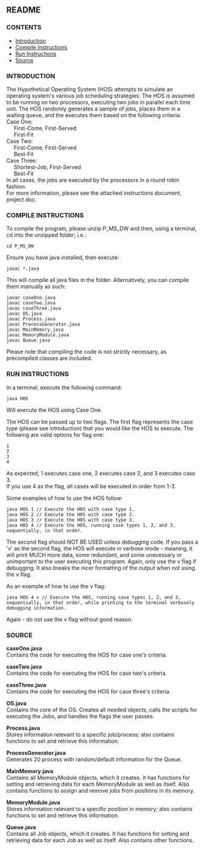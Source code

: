 ## README

### CONTENTS
* [Introduction](#Introduction)
* [Compile Instructions](#Compile)
* [Run Instructions](#Run)
* [Source](#Source)

### [](id:Introduction)INTRODUCTION

The Hypothetical Operating System (HOS) attempts to simulate an operating system's various job scheduling strategies. The HOS is assumed to be running on two processors, executing two jobs in parallel each time unit. The HOS randomly generates a sample of jobs, places them in a waiting queue, and the executes them based on the following criteria:  
Case One:  
  &nbsp;&nbsp;&nbsp;&nbsp;&nbsp;First-Come, First-Served  
  &nbsp;&nbsp;&nbsp;&nbsp;&nbsp;First-Fit  
Case Two:  
  &nbsp;&nbsp;&nbsp;&nbsp;&nbsp;First-Come, First-Served  
  &nbsp;&nbsp;&nbsp;&nbsp;&nbsp;Best-Fit  
Case Three:  
  &nbsp;&nbsp;&nbsp;&nbsp;&nbsp;Shortest-Job, First-Served  
  &nbsp;&nbsp;&nbsp;&nbsp;&nbsp;Best-Fit  
In all cases, the jobs are executed by the processors in a round robin fashion.  
For more information, please see the attached instructions document, project.doc.

### [](id:Compile)COMPILE INSTRUCTIONS

To compile the program, please unzip P_MS_DW and then, using a terminal, cd into
the unzipped folder; i.e.:

```
cd P_MS_DW
```

Ensure you have java installed, then execute:

```
javac *.java
```

This will compile all java files in the folder. Alternatively, you can compile them manually as such:

```
javac caseOne.java
javac caseTwo.java
javac caseThree.java
javac OS.java
javac Process.java
javac ProcessGenerator.java
javac MainMemory.java
javac MemoryModule.java
javac Queue.java
```

Please note that compiling the code is not strictly necessary, as precompiled classes are included.

### [](id:Run)RUN INSTRUCTIONS

In a terminal, execute the following command:

```
java HOS
```

Will execute the HOS using Case One.

The HOS can be passed up to two flags. The first flag represents the case type (please see introduction) that you would like the HOS to execute. The following are valid options for flag one:

```
1
2
3
4
```

As expected, 1 executes case one, 2 executes case 2, and 3 executes case 3.  
If you use 4 as the flag, all cases will be executed in order from 1-3.

Some examples of how to use the HOS follow:

```
java HOS 1 // Execute the HOS with case type 1.  
java HOS 2 // Execute the HOS with case type 2.  
java HOS 3 // Execute the HOS with case type 3.  
java HOS 4 // Execute the HOS, running case types 1, 2, and 3, sequentially, in that order.
```

The second flag should NOT BE USED unless debugging code. If you pass a 'v' as the second flag, the HOS will execute in verbose mode - meaning, it will print MUCH more data, some redundant, and some unecessary or unimportant to the user executing this program. Again, only use the v flag if debugging. It also breaks the nicer formatting of the output when not using the v flag.

As an example of how to use the v flag:

```
java HOS 4 v // Execute the HOS, running case types 1, 2, and 3, sequentially, in that order, while printing to the terminal verbosely debugging information.
```

Again - do not use the v flag without good reason.
  
### [](id:Source)SOURCE

**caseOne.java**  
Contains the code for executing the HOS for case one's criteria.

**caseTwo.java**  
Contains the code for executing the HOS for case two's criteria.

**caseThree.java**  
Contains the code for executing the HOS for case three's criteria.

**OS.java**  
Contains the core of the OS. Creates all needed objects, calls the scripts for executing the Jobs, and handles the flags the user passes.

**Process.java**  
Stores information relevant to a specific job/process; also contains
functions to set and retrieve this information.

**ProcessGenerator.java**  
Generates 20 process with random/default information for the Queue.

**MainMemory.java**  
Contains all MemoryModule objects, which it creates. It has functions
for setting and retrieving data for each MemoryModule as well as
itself. Also contains functions to assign and remove jobs from
positions in its memory.

**MemoryModule.java**  
Stores information relevant to a specific position in memory; also
contains functions to set and retrieve this information.

**Queue.java**  
Contains all Job objects, which it creates. It has functions for
setting and retrieving data for each Job as well as itself. Also
contains other functions.